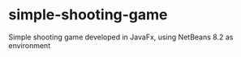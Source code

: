 # simple-shooting-game

Simple shooting game developed in JavaFx, using NetBeans 8.2 as environment
